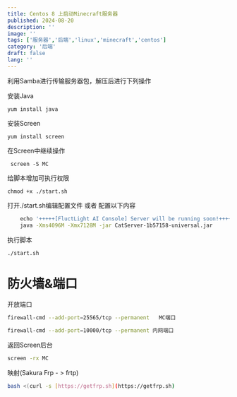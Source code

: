 ```yaml
---
title: Centos 8 上启动Minecraft服务器
published: 2024-08-20
description: ''
image: ''
tags: ['服务器','后端','linux','minecraft','centos']
category: '后端'
draft: false 
lang: ''
---
```




利用Samba进行传输服务器包，解压后进行下列操作

安装Java

```shell
yum install java
```

安装Screen

```shell
yum install screen
```

在Screen中继续操作

```shell
 screen -S MC
```

给脚本增加可执行权限

```shell
chmod +x ./start.sh
```

打开./start.sh编辑配置文件 或者 配置以下内容

```sh
    echo '+++++[FluctLight AI Console] Server will be running soon!+++++'
    java -Xms4096M -Xmx7128M -jar CatServer-1b57158-universal.jar
```

执行脚本

```sh
./start.sh
```

# 防火墙&端口

开放端口

```sh
firewall-cmd --add-port=25565/tcp --permanent   MC端口

firewall-cmd --add-port=10000/tcp --permanent 内网端口

```

返回Screen后台

```sh
screen -rx MC
```

映射(Sakura Frp - > frtp)

```sh
bash <(curl -s [https://getfrp.sh](https://getfrp.sh)
```
